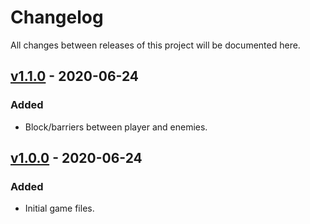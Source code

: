 # Changelog
All changes between releases of this project will be documented here.

## [v1.1.0](https://github.com/reap2sow1/SpaceInvaders/releases/tag/v1.1.0) - 2020-06-24
### Added
- Block/barriers between player and enemies.

## [v1.0.0](https://github.com/reap2sow1/SpaceInvaders/releases/tag/v1.0.0) - 2020-06-24
### Added
- Initial game files.